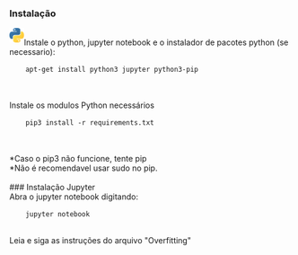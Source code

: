 ### Instalação 
<a href="https://www.python.org" target="_blank"> <img align="left" alt="Python" width="26px" src="https://github.com/Aakarsh-B/trying-repos/blob/master/python-5.svg?raw=true"/> </a>

<br/>
Instale o python, jupyter notebook e o instalador de pacotes python (se necessario):
<br/>

```
	apt-get install python3 jupyter python3-pip
```

<br/>

<br/>
Instale os modulos Python necessários
<br/>

```
	pip3 install -r requirements.txt
```

<br/>

<br/>
*Caso o pip3 não funcione, tente pip
<br/>
*Não é recomendavel usar sudo no pip.
<br/>

<br/>
### Instalação Jupyter

<br/>
Abra o jupyter notebook digitando:
<br/>

```
	jupyter notebook
```

<br/>
Leia e siga as instruções do arquivo "Overfitting"
